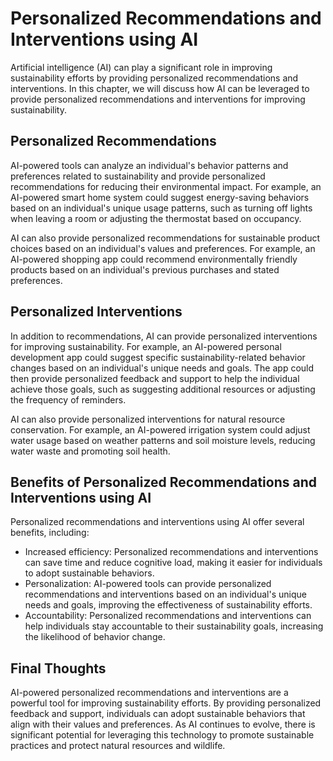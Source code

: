 Personalized Recommendations and Interventions using AI
====================================================================================================

Artificial intelligence (AI) can play a significant role in improving sustainability efforts by providing personalized recommendations and interventions. In this chapter, we will discuss how AI can be leveraged to provide personalized recommendations and interventions for improving sustainability.

Personalized Recommendations
----------------------------

AI-powered tools can analyze an individual's behavior patterns and preferences related to sustainability and provide personalized recommendations for reducing their environmental impact. For example, an AI-powered smart home system could suggest energy-saving behaviors based on an individual's unique usage patterns, such as turning off lights when leaving a room or adjusting the thermostat based on occupancy.

AI can also provide personalized recommendations for sustainable product choices based on an individual's values and preferences. For example, an AI-powered shopping app could recommend environmentally friendly products based on an individual's previous purchases and stated preferences.

Personalized Interventions
--------------------------

In addition to recommendations, AI can provide personalized interventions for improving sustainability. For example, an AI-powered personal development app could suggest specific sustainability-related behavior changes based on an individual's unique needs and goals. The app could then provide personalized feedback and support to help the individual achieve those goals, such as suggesting additional resources or adjusting the frequency of reminders.

AI can also provide personalized interventions for natural resource conservation. For example, an AI-powered irrigation system could adjust water usage based on weather patterns and soil moisture levels, reducing water waste and promoting soil health.

Benefits of Personalized Recommendations and Interventions using AI
-------------------------------------------------------------------

Personalized recommendations and interventions using AI offer several benefits, including:

* Increased efficiency: Personalized recommendations and interventions can save time and reduce cognitive load, making it easier for individuals to adopt sustainable behaviors.
* Personalization: AI-powered tools can provide personalized recommendations and interventions based on an individual's unique needs and goals, improving the effectiveness of sustainability efforts.
* Accountability: Personalized recommendations and interventions can help individuals stay accountable to their sustainability goals, increasing the likelihood of behavior change.

Final Thoughts
--------------

AI-powered personalized recommendations and interventions are a powerful tool for improving sustainability efforts. By providing personalized feedback and support, individuals can adopt sustainable behaviors that align with their values and preferences. As AI continues to evolve, there is significant potential for leveraging this technology to promote sustainable practices and protect natural resources and wildlife.

